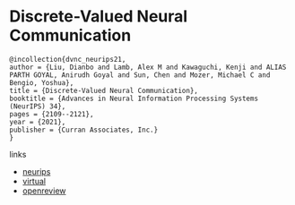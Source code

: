 # Discrete-Valued Neural Communication

```
@incollection{dvnc_neurips21,
author = {Liu, Dianbo and Lamb, Alex M and Kawaguchi, Kenji and ALIAS PARTH GOYAL, Anirudh Goyal and Sun, Chen and Mozer, Michael C and Bengio, Yoshua},
title = {Discrete-Valued Neural Communication},
booktitle = {Advances in Neural Information Processing Systems (NeurIPS) 34},
pages = {2109--2121},
year = {2021},
publisher = {Curran Associates, Inc.}
}
```

links
- [neurips](https://papers.nips.cc//paper/2021/hash/10907813b97e249163587e6246612e21-Abstract.html)
- [virtual](https://neurips.cc/virtual/2021/poster/27005)
- [openreview](https://openreview.net/forum?id=YSYXmOzlrou)
